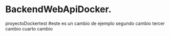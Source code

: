 # BackendWebApiDocker.
proyectoDockertest
#este es un cambio de ejemplo
segundo cambio
tercer cambio
cuarto cambio